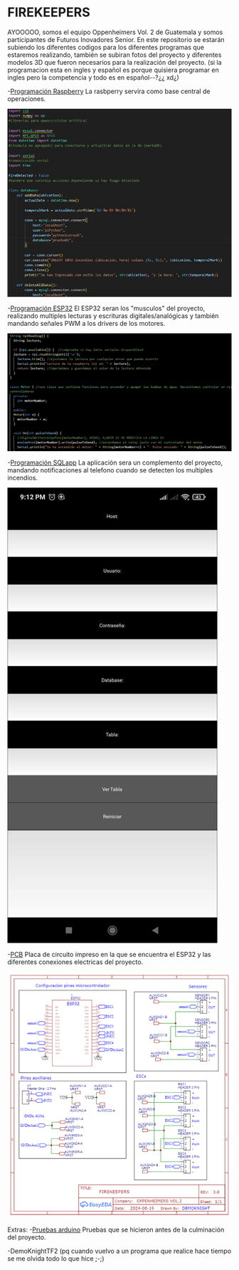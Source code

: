# FIREKEEPERS

AYOOOOO, somos el equipo Oppenheimers Vol. 2 de Guatemala y somos participantes de Futuros Inovadores Senior. En este repositorio se estarán subiendo los diferentes codigos para los diferentes programas que estaremos realizando, también se subiran fotos del proyecto y diferentes modelos 3D que fueron necesarios para la realización del proyecto. (si la programacion esta en ingles y español es porque quisiera programar en ingles pero la competencia y todo es en español--?¿¿ xd¿)

-[Programación Raspberry](https://github.com/CharlieDGM/FIREKEEPERS/blob/main/Raspberry/master.py) La rasbperry servira como base central de operaciones.

![Programacion Raspberry](https://github.com/CharlieDGM/FIREKEEPERS/blob/main/imagenRaspberry.jpeg?raw=true)

-[Programación ESP32](https://github.com/CharlieDGM/FIREKEEPERS/blob/main/ESP32/master.ino) El ESP32 seran los "musculos" del proyecto, realizando multiples lecturas y escrituras digitales/analógicas y también mandando señales PWM a los drivers de los motores.

![Programacion ESP32](https://github.com/CharlieDGM/FIREKEEPERS/blob/main/imagenESP32.jpeg?raw=true)

-[Programación SQLapp](https://github.com/CharlieDGM/WRO2024-GT-VR/tree/main/AppAndroid/appMaster) La aplicación sera un complemento del proyecto, mandando notificaciones al telefono cuando se detecten los multiples incendios.

![Interfaz de la APP](https://github.com/CharlieDGM/FIREKEEPERS/blob/main/imagenAPP.jpeg?raw=true)

-[PCB](https://github.com/CharlieDGM/FIREKEEPERS/tree/main/PCB) Placa de circuito impreso en la que se encuentra el ESP32 y las diferentes conexiones electricas del proyecto.

![Esquematico del PCB](https://github.com/CharlieDGM/FIREKEEPERS/blob/main/PCB/FIREKEEPERS-SCHEMATIC.png?raw=true)

Extras:
-[Pruebas arduino](https://github.com/CharlieDGM/WRO2024-GT-VR/tree/main/Arduino) Pruebas que se hicieron antes de la culminación del proyecto.

-DemoKnightTF2
(pq cuando vuelvo a un programa que realice hace tiempo se me olvida todo lo que hice ;-;)
